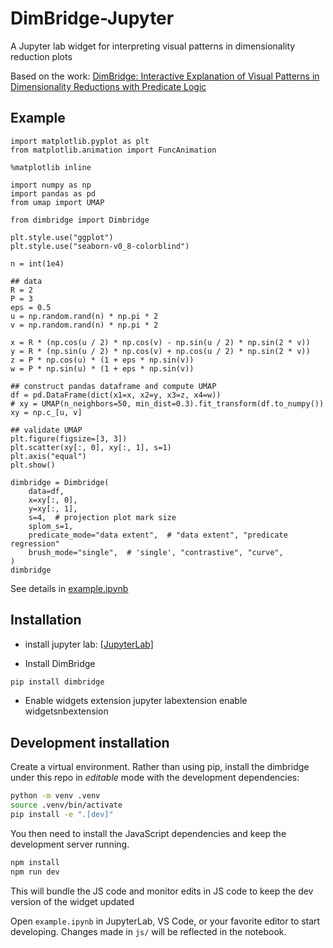 # DimBridge-Jupyter

A Jupyter lab widget for interpreting visual patterns in dimensionality reduction plots

Based on the work:
[DimBridge: Interactive Explanation of Visual Patterns in Dimensionality Reductions with Predicate Logic
](https://arxiv.org/abs/2404.07386)

## Example
```
import matplotlib.pyplot as plt
from matplotlib.animation import FuncAnimation

%matplotlib inline

import numpy as np
import pandas as pd
from umap import UMAP

from dimbridge import Dimbridge

plt.style.use("ggplot")
plt.style.use("seaborn-v0_8-colorblind")

n = int(1e4)

## data
R = 2
P = 3
eps = 0.5
u = np.random.rand(n) * np.pi * 2
v = np.random.rand(n) * np.pi * 2

x = R * (np.cos(u / 2) * np.cos(v) - np.sin(u / 2) * np.sin(2 * v))
y = R * (np.sin(u / 2) * np.cos(v) + np.cos(u / 2) * np.sin(2 * v))
z = P * np.cos(u) * (1 + eps * np.sin(v))
w = P * np.sin(u) * (1 + eps * np.sin(v))

## construct pandas dataframe and compute UMAP
df = pd.DataFrame(dict(x1=x, x2=y, x3=z, x4=w))
# xy = UMAP(n_neighbors=50, min_dist=0.3).fit_transform(df.to_numpy())
xy = np.c_[u, v]

## validate UMAP
plt.figure(figsize=[3, 3])
plt.scatter(xy[:, 0], xy[:, 1], s=1)
plt.axis("equal")
plt.show()

dimbridge = Dimbridge(
    data=df,
    x=xy[:, 0],
    y=xy[:, 1],
    s=4,  # projection plot mark size
    splom_s=1,
    predicate_mode="data extent",  # "data extent", "predicate regression"
    brush_mode="single",  # 'single', "contrastive", "curve",
)
dimbridge
```
See details in [example.ipynb](./example.ipynb)


## Installation

- install jupyter lab: [[JupyterLab]](https://jupyter.org/install)

- Install DimBridge

```sh
pip install dimbridge
```

- Enable widgets extension
jupyter labextension enable widgetsnbextension

## Development installation

Create a virtual environment. Rather than using pip, install the dimbridge under this repo in *editable* mode with the
 development dependencies:

```sh
python -m venv .venv
source .venv/bin/activate
pip install -e ".[dev]"
```

You then need to install the JavaScript dependencies and keep the development server running. 
```sh
npm install
npm run dev
```
This will bundle the JS code and monitor edits in JS code to keep the dev version of the widget updated

Open `example.ipynb` in JupyterLab, VS Code, or your favorite editor to start developing. 
Changes made in `js/` will be reflected in the notebook.
